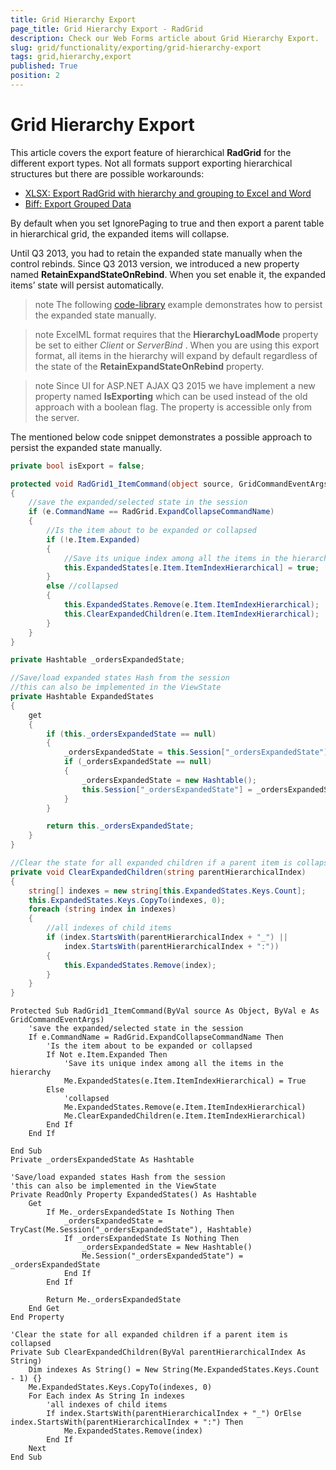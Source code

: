 ```yaml
---
title: Grid Hierarchy Export
page_title: Grid Hierarchy Export - RadGrid
description: Check our Web Forms article about Grid Hierarchy Export.
slug: grid/functionality/exporting/grid-hierarchy-export
tags: grid,hierarchy,export
published: True
position: 2
---
```


# Grid Hierarchy Export



This article covers the export feature of hierarchical **RadGrid** for the different export types. Not all formats support exporting hierarchical structures but there are possible workarounds:
* [XLSX: Export RadGrid with hierarchy and grouping to Excel and Word](https://www.telerik.com/support/code-library/grid-with-hierachy-and-grouping-export-to-excel) 
* [Biff: Export Grouped Data](https://github.com/telerik/aspnet-sdk/tree/master/Grid/GridExportGroupedData) 


By default when you set IgnorePaging to true and then export a parent table in hierarchical grid, the expanded items will collapse.

Until Q3 2013, you had to retain the expanded state manually when the control rebinds. Since Q3 2013 version, we introduced a new property named **RetainExpandStateOnRebind**. When you set enable it, the expanded items’ state will persist automatically.

>note The following [code-library](https://www.telerik.com/community/code-library/aspnet-ajax/grid/export-hierarchical-grid.aspx) example demonstrates how to persist the expanded state manually.
>


>note ExcelML format requires that the **HierarchyLoadMode** property be set to either *Client* or *ServerBind* . When you are using this export format, all items in the hierarchy will expand by default regardless of the state of the **RetainExpandStateOnRebind** property.
>

>note Since UI for ASP.NET AJAX Q3 2015 we have implement a new property named **IsExporting** which can be used instead of the old approach with a boolean flag. The property is accessible only from the server.
>

The mentioned below code snippet demonstrates a possible approach to persist the expanded state manually.



````C#
private bool isExport = false;

protected void RadGrid1_ItemCommand(object source, GridCommandEventArgs e)
{ 
    //save the expanded/selected state in the session
    if (e.CommandName == RadGrid.ExpandCollapseCommandName)
    {
        //Is the item about to be expanded or collapsed
        if (!e.Item.Expanded)
        {
            //Save its unique index among all the items in the hierarchy
            this.ExpandedStates[e.Item.ItemIndexHierarchical] = true;
        }
        else //collapsed
        {
            this.ExpandedStates.Remove(e.Item.ItemIndexHierarchical);
            this.ClearExpandedChildren(e.Item.ItemIndexHierarchical);
        }
    }
}

private Hashtable _ordersExpandedState;

//Save/load expanded states Hash from the session
//this can also be implemented in the ViewState
private Hashtable ExpandedStates
{
    get
    {
        if (this._ordersExpandedState == null)
        {
            _ordersExpandedState = this.Session["_ordersExpandedState"] as Hashtable;
            if (_ordersExpandedState == null)
            {
                _ordersExpandedState = new Hashtable();
                this.Session["_ordersExpandedState"] = _ordersExpandedState;
            }
        }

        return this._ordersExpandedState;
    }
}

//Clear the state for all expanded children if a parent item is collapsed
private void ClearExpandedChildren(string parentHierarchicalIndex)
{
    string[] indexes = new string[this.ExpandedStates.Keys.Count];
    this.ExpandedStates.Keys.CopyTo(indexes, 0);
    foreach (string index in indexes)
    {
        //all indexes of child items
        if (index.StartsWith(parentHierarchicalIndex + "_") ||
            index.StartsWith(parentHierarchicalIndex + ":"))
        {
            this.ExpandedStates.Remove(index);
        }
    }
}

````
````VB
Protected Sub RadGrid1_ItemCommand(ByVal source As Object, ByVal e As GridCommandEventArgs)
    'save the expanded/selected state in the session
    If e.CommandName = RadGrid.ExpandCollapseCommandName Then
        'Is the item about to be expanded or collapsed
        If Not e.Item.Expanded Then
            'Save its unique index among all the items in the hierarchy
            Me.ExpandedStates(e.Item.ItemIndexHierarchical) = True
        Else
            'collapsed
            Me.ExpandedStates.Remove(e.Item.ItemIndexHierarchical)
            Me.ClearExpandedChildren(e.Item.ItemIndexHierarchical)
        End If
    End If

End Sub
Private _ordersExpandedState As Hashtable

'Save/load expanded states Hash from the session
'this can also be implemented in the ViewState
Private ReadOnly Property ExpandedStates() As Hashtable
    Get
        If Me._ordersExpandedState Is Nothing Then
            _ordersExpandedState = TryCast(Me.Session("_ordersExpandedState"), Hashtable)
            If _ordersExpandedState Is Nothing Then
                _ordersExpandedState = New Hashtable()
                Me.Session("_ordersExpandedState") = _ordersExpandedState
            End If
        End If

        Return Me._ordersExpandedState
    End Get
End Property

'Clear the state for all expanded children if a parent item is collapsed
Private Sub ClearExpandedChildren(ByVal parentHierarchicalIndex As String)
    Dim indexes As String() = New String(Me.ExpandedStates.Keys.Count - 1) {}
    Me.ExpandedStates.Keys.CopyTo(indexes, 0)
    For Each index As String In indexes
        'all indexes of child items
        If index.StartsWith(parentHierarchicalIndex + "_") OrElse index.StartsWith(parentHierarchicalIndex + ":") Then
            Me.ExpandedStates.Remove(index)
        End If
    Next
End Sub
````


## 
